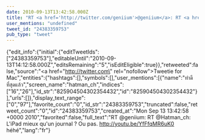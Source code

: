 ```yaml
---
date: 2010-09-13T13:42:58.000Z
title: "RT <a href='http://twitter.com/geniium'>@geniium</a>: RT <a href='http://twitter.com/Hatman_ch'>@Hatman_ch</a>: L'iPad mieux qu'un journal ? Ou pas. http://youtu.be/YfFfqMR6uK0 héhé″"
user_mentions: "undefined"
tweet_id: "24383359753"
pub_type: "tweet"
---
```

{"edit_info":{"initial":{"editTweetIds":["24383359753"],"editableUntil":"2010-09-13T14:12:58.000Z","editsRemaining":"5","isEditEligible":true}},"retweeted":false,"source":"<a href=\"http://twitter.com\" rel=\"nofollow\">Tweetie for Mac</a>","entities":{"hashtags":[],"symbols":[],"user_mentions":[{"name":"ทำดีที่สุดแล้ว","screen_name":"hatman_ch","indices":["16","26"],"id_str":"825904504302354432","id":"825904504302354432"}],"urls":[]},"display_text_range":["0","97"],"favorite_count":"0","id_str":"24383359753","truncated":false,"retweet_count":"0","id":"24383359753","created_at":"Mon Sep 13 13:42:58 +0000 2010","favorited":false,"full_text":"RT @geniium: RT @Hatman_ch: L'iPad mieux qu'un journal ? Ou pas. http://youtu.be/YfFfqMR6uK0 héhé","lang":"fr"}
